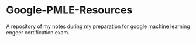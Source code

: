 # Google-PMLE-Resources
A repository of my notes during my preparation for google machine learning engeer certification exam.
